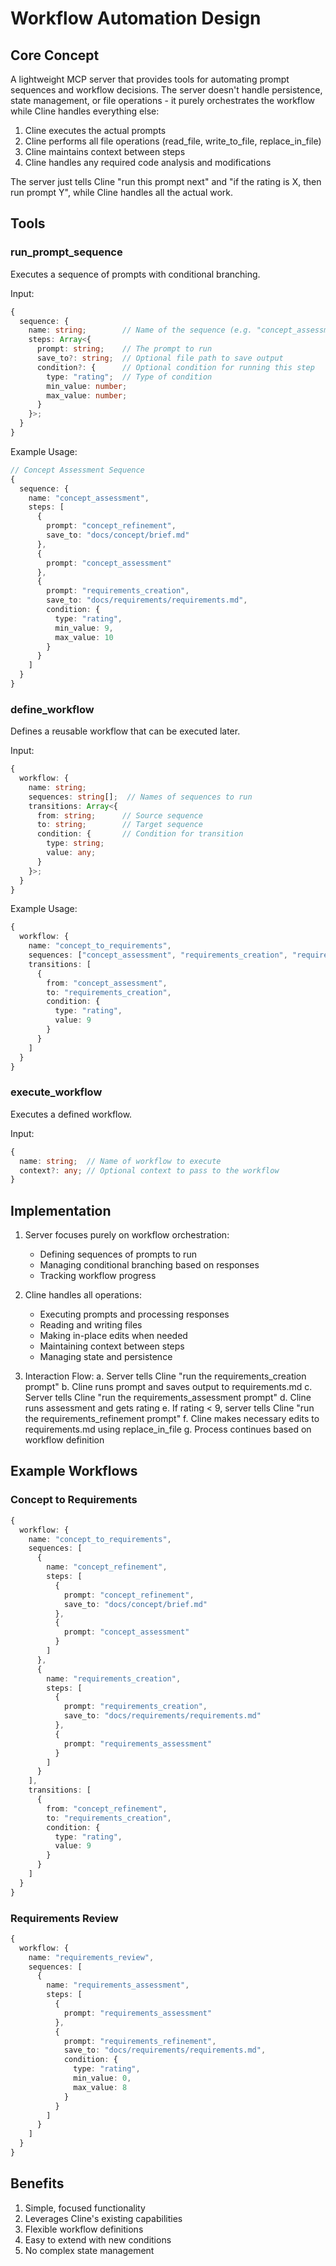 # Workflow Automation Design

## Core Concept

A lightweight MCP server that provides tools for automating prompt sequences and workflow decisions. The server doesn't handle persistence, state management, or file operations - it purely orchestrates the workflow while Cline handles everything else:

1. Cline executes the actual prompts
2. Cline performs all file operations (read_file, write_to_file, replace_in_file)
3. Cline maintains context between steps
4. Cline handles any required code analysis and modifications

The server just tells Cline "run this prompt next" and "if the rating is X, then run prompt Y", while Cline handles all the actual work.

## Tools

### run_prompt_sequence
Executes a sequence of prompts with conditional branching.

Input:
```typescript
{
  sequence: {
    name: string;        // Name of the sequence (e.g. "concept_assessment")
    steps: Array<{
      prompt: string;    // The prompt to run
      save_to?: string;  // Optional file path to save output
      condition?: {      // Optional condition for running this step
        type: "rating";  // Type of condition
        min_value: number;
        max_value: number;
      }
    }>;
  }
}
```

Example Usage:
```typescript
// Concept Assessment Sequence
{
  sequence: {
    name: "concept_assessment",
    steps: [
      {
        prompt: "concept_refinement",
        save_to: "docs/concept/brief.md"
      },
      {
        prompt: "concept_assessment"
      },
      {
        prompt: "requirements_creation",
        save_to: "docs/requirements/requirements.md",
        condition: {
          type: "rating",
          min_value: 9,
          max_value: 10
        }
      }
    ]
  }
}
```

### define_workflow
Defines a reusable workflow that can be executed later.

Input:
```typescript
{
  workflow: {
    name: string;
    sequences: string[];  // Names of sequences to run
    transitions: Array<{
      from: string;      // Source sequence
      to: string;        // Target sequence
      condition: {       // Condition for transition
        type: string;
        value: any;
      }
    }>;
  }
}
```

Example Usage:
```typescript
{
  workflow: {
    name: "concept_to_requirements",
    sequences: ["concept_assessment", "requirements_creation", "requirements_assessment"],
    transitions: [
      {
        from: "concept_assessment",
        to: "requirements_creation",
        condition: {
          type: "rating",
          value: 9
        }
      }
    ]
  }
}
```

### execute_workflow
Executes a defined workflow.

Input:
```typescript
{
  name: string;  // Name of workflow to execute
  context?: any; // Optional context to pass to the workflow
}
```

## Implementation

1. Server focuses purely on workflow orchestration:
   - Defining sequences of prompts to run
   - Managing conditional branching based on responses
   - Tracking workflow progress

2. Cline handles all operations:
   - Executing prompts and processing responses
   - Reading and writing files
   - Making in-place edits when needed
   - Maintaining context between steps
   - Managing state and persistence

3. Interaction Flow:
   a. Server tells Cline "run the requirements_creation prompt"
   b. Cline runs prompt and saves output to requirements.md
   c. Server tells Cline "run the requirements_assessment prompt"
   d. Cline runs assessment and gets rating
   e. If rating < 9, server tells Cline "run the requirements_refinement prompt"
   f. Cline makes necessary edits to requirements.md using replace_in_file
   g. Process continues based on workflow definition

## Example Workflows

### Concept to Requirements
```typescript
{
  workflow: {
    name: "concept_to_requirements",
    sequences: [
      {
        name: "concept_refinement",
        steps: [
          {
            prompt: "concept_refinement",
            save_to: "docs/concept/brief.md"
          },
          {
            prompt: "concept_assessment"
          }
        ]
      },
      {
        name: "requirements_creation",
        steps: [
          {
            prompt: "requirements_creation",
            save_to: "docs/requirements/requirements.md"
          },
          {
            prompt: "requirements_assessment"
          }
        ]
      }
    ],
    transitions: [
      {
        from: "concept_refinement",
        to: "requirements_creation",
        condition: {
          type: "rating",
          value: 9
        }
      }
    ]
  }
}
```

### Requirements Review
```typescript
{
  workflow: {
    name: "requirements_review",
    sequences: [
      {
        name: "requirements_assessment",
        steps: [
          {
            prompt: "requirements_assessment"
          },
          {
            prompt: "requirements_refinement",
            save_to: "docs/requirements/requirements.md",
            condition: {
              type: "rating",
              min_value: 0,
              max_value: 8
            }
          }
        ]
      }
    ]
  }
}
```

## Benefits

1. Simple, focused functionality
2. Leverages Cline's existing capabilities
3. Flexible workflow definitions
4. Easy to extend with new conditions
5. No complex state management
